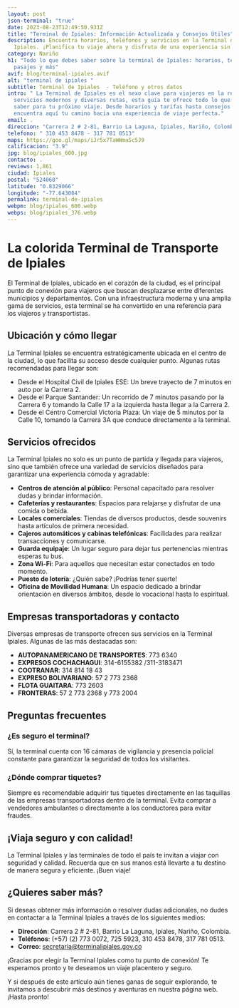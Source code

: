 ```yaml
---
layout: post
json-terminal: "true"
date: 2023-08-23T12:49:50.931Z
title: "Terminal de Ipiales: Información Actualizada y Consejos Útiles"
description: Encuentra horarios, teléfonos y servicios en la Terminal de
  Ipiales. ¡Planifica tu viaje ahora y disfruta de una experiencia sin igual!
category: Nariño
h1: "Todo lo que debes saber sobre la terminal de Ipiales: horarios, teléfonos,
  pasajes y más"
avif: blog/terminal-ipiales.avif
alt: "terminal de ipiales "
subtitle: Terminal de Ipiales  - Teléfono y otros datos
intro: " La Terminal de Ipiales es el nexo clave para viajeros en la región. Con
  servicios modernos y diversas rutas, esta guía te ofrece todo lo que necesitas
  saber para tu próximo viaje. Desde horarios y tarifas hasta consejos útiles,
  encuentra aquí tu camino hacia una experiencia de viaje perfecta."
email: .
direccion: "Carrera 2 # 2-81, Barrio La Laguna, Ipiales, Nariño, Colombia."
telefono: " 310 453 8478 - 317 781 0513"
maps: https://goo.gl/maps/iJr5x7TaWWmaSc5J9
calificacion: "3.9"
jpg: blog/ipiales_600.jpg
contacto: .
reviews: 1,861
ciudad: Ipiales
postal: "524060"
latitude: "0.8329066"
longitude: "-77.643084"
permalink: terminal-de-ipiales
webpm: blog/ipiales_600.webp
webps: blog/ipiales_376.webp
---
```

# La colorida Terminal de Transporte de Ipiales

El Terminal de Ipiales, ubicado en el corazón de la ciudad, es el principal punto de conexión para viajeros que buscan desplazarse entre diferentes municipios y departamentos. Con una infraestructura moderna y una amplia gama de servicios, esta terminal se ha convertido en una referencia para los viajeros y transportistas.

## Ubicación y cómo llegar

La Terminal Ipiales se encuentra estratégicamente ubicada en el centro de la ciudad, lo que facilita su acceso desde cualquier punto. Algunas rutas recomendadas para llegar son:

* Desde el Hospital Civil de Ipiales ESE: Un breve trayecto de 7 minutos en auto por la Carrera 2.
* Desde el Parque Santander: Un recorrido de 7 minutos pasando por la Carrera 6 y tomando la Calle 17 a la izquierda hasta llegar a la Carrera 2.
* Desde el Centro Comercial Victoria Plaza: Un viaje de 5 minutos por la Calle 10, tomando la Carrera 3A que conduce directamente a la terminal.

## Servicios ofrecidos

La Terminal Ipiales no solo es un punto de partida y llegada para viajeros, sino que también ofrece una variedad de servicios diseñados para garantizar una experiencia cómoda y agradable:

* **Centros de atención al público**: Personal capacitado para resolver dudas y brindar información.
* **Cafeterías y restaurantes**: Espacios para relajarse y disfrutar de una comida o bebida.
* **Locales comerciales**: Tiendas de diversos productos, desde souvenirs hasta artículos de primera necesidad.
* **Cajeros automáticos y cabinas telefónicas**: Facilidades para realizar transacciones y comunicarse.
* **Guarda equipaje**: Un lugar seguro para dejar tus pertenencias mientras esperas tu bus.
* **Zona Wi-Fi**: Para aquellos que necesitan estar conectados en todo momento.
* **Puesto de lotería**: ¿Quién sabe? ¡Podrías tener suerte!
* **Oficina de Movilidad Humana**: Un espacio dedicado a brindar orientación en diversos ámbitos, desde lo vocacional hasta lo espiritual.

## Empresas transportadoras y contacto

Diversas empresas de transporte ofrecen sus servicios en la Terminal Ipiales. Algunas de las más destacadas son:

* **AUTOPANAMERICANO DE TRANSPORTES**: 773 6340
* **EXPRESOS COCHACHAGUI**: 314-6155382 /311-3183471
* **COOTRANAR**: 314 814 18 43
* **EXPRESO BOLIVARIANO**: 57 2 773 2368
* **FLOTA GUAITARA**: 773 2603
* **FRONTERAS**: 57 2 773 2368 y 773 2004

## Preguntas frecuentes

### ¿Es seguro el terminal?

Sí, la terminal cuenta con 16 cámaras de vigilancia y presencia policial constante para garantizar la seguridad de todos los visitantes.

### ¿Dónde comprar tiquetes?

Siempre es recomendable adquirir tus tiquetes directamente en las taquillas de las empresas transportadoras dentro de la terminal. Evita comprar a vendedores ambulantes o directamente a los conductores para evitar fraudes.

## ¡Viaja seguro y con calidad!

La Terminal Ipiales y las terminales de todo el país te invitan a viajar con seguridad y calidad. Recuerda que en sus manos está llevarte a tu destino de manera segura y eficiente. ¡Buen viaje!

## ¿Quieres saber más?

Si deseas obtener más información o resolver dudas adicionales, no dudes en contactar a la Terminal Ipiales a través de los siguientes medios:

* **Dirección**: Carrera 2 # 2-81, Barrio La Laguna, Ipiales, Nariño, Colombia.
* **Teléfonos**: (+57) (2) 773 0072, 725 5923, 310 453 8478, 317 781 0513.
* **Correo**: secretaria@terminalipiales.gov.co

¡Gracias por elegir la Terminal Ipiales como tu punto de conexión! Te esperamos pronto y te deseamos un viaje placentero y seguro.

Y si después de este artículo aún tienes ganas de seguir explorando, te invitamos a descubrir más destinos y aventuras en nuestra página web. ¡Hasta pronto!